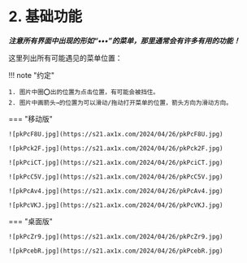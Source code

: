 # 2. 基础功能

***注意所有界面中出现的形如“•••”的菜单，那里通常会有许多有用的功能！***

这里列出所有可能遇见的菜单位置：

!!! note "约定"

    1. 图片中圈⭕️出的位置为点击位置，有可能会被挡住。
    2. 图片中画箭头→的位置为可以滑动/拖动打开菜单的位置，箭头方向为滑动方向。

=== "移动版"

	![pkPcF8U.jpg](https://s21.ax1x.com/2024/04/26/pkPcF8U.jpg)
	
	![pkPck2F.jpg](https://s21.ax1x.com/2024/04/26/pkPck2F.jpg)
	
	![pkPciCT.jpg](https://s21.ax1x.com/2024/04/26/pkPciCT.jpg)
	
	![pkPcC5V.jpg](https://s21.ax1x.com/2024/04/26/pkPcC5V.jpg)
	
	![pkPcAv4.jpg](https://s21.ax1x.com/2024/04/26/pkPcAv4.jpg)
	
	![pkPcVKJ.jpg](https://s21.ax1x.com/2024/04/26/pkPcVKJ.jpg)
	

=== "桌面版"

	![pkPcZr9.jpg](https://s21.ax1x.com/2024/04/26/pkPcZr9.jpg)
	
	![pkPcebR.jpg](https://s21.ax1x.com/2024/04/26/pkPcebR.jpg)
